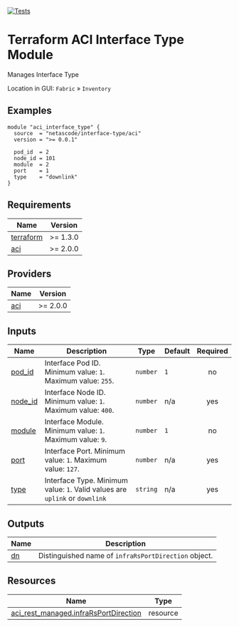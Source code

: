 <!-- BEGIN_TF_DOCS -->
[![Tests](https://github.com/netascode/terraform-aci-interface-type/actions/workflows/test.yml/badge.svg)](https://github.com/netascode/terraform-aci-scaffolding/actions/workflows/test.yml)

# Terraform ACI Interface Type Module

Manages Interface Type

Location in GUI:
`Fabric` » `Inventory`

## Examples

```hcl
module "aci_interface_type" {
  source  = "netascode/interface-type/aci"
  version = ">= 0.0.1"

  pod_id  = 2
  node_id = 101
  module  = 2
  port    = 1
  type    = "downlink"
}
```

## Requirements

| Name | Version |
|------|---------|
| <a name="requirement_terraform"></a> [terraform](#requirement\_terraform) | >= 1.3.0 |
| <a name="requirement_aci"></a> [aci](#requirement\_aci) | >= 2.0.0 |

## Providers

| Name | Version |
|------|---------|
| <a name="provider_aci"></a> [aci](#provider\_aci) | >= 2.0.0 |

## Inputs

| Name | Description | Type | Default | Required |
|------|-------------|------|---------|:--------:|
| <a name="input_pod_id"></a> [pod\_id](#input\_pod\_id) | Interface Pod ID. Minimum value: `1`. Maximum value: `255`. | `number` | `1` | no |
| <a name="input_node_id"></a> [node\_id](#input\_node\_id) | Interface Node ID. Minimum value: `1`. Maximum value: `400`. | `number` | n/a | yes |
| <a name="input_module"></a> [module](#input\_module) | Interface Module. Minimum value: `1`. Maximum value: `9`. | `number` | `1` | no |
| <a name="input_port"></a> [port](#input\_port) | Interface Port. Minimum value: `1`. Maximum value: `127`. | `number` | n/a | yes |
| <a name="input_type"></a> [type](#input\_type) | Interface Type. Minimum value: `1`. Valid values are `uplink` or `downlink` | `string` | n/a | yes |

## Outputs

| Name | Description |
|------|-------------|
| <a name="output_dn"></a> [dn](#output\_dn) | Distinguished name of `infraRsPortDirection` object. |

## Resources

| Name | Type |
|------|------|
| [aci_rest_managed.infraRsPortDirection](https://registry.terraform.io/providers/CiscoDevNet/aci/latest/docs/resources/rest_managed) | resource |
<!-- END_TF_DOCS -->